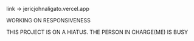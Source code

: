 link -> jericjohnaligato.vercel.app
  <!-- TODO: CHANGE CURRENT IMAGES TO SVG -->
WORKING ON RESPONSIVENESS

THIS PROJECT IS ON A HIATUS. THE PERSON IN CHARGE(ME) IS BUSY
